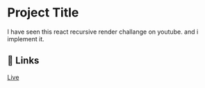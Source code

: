 
# Project Title

I have seen this react recursive render challange on youtube. and i implement it.
 


## 🔗 Links
[Live](link)

